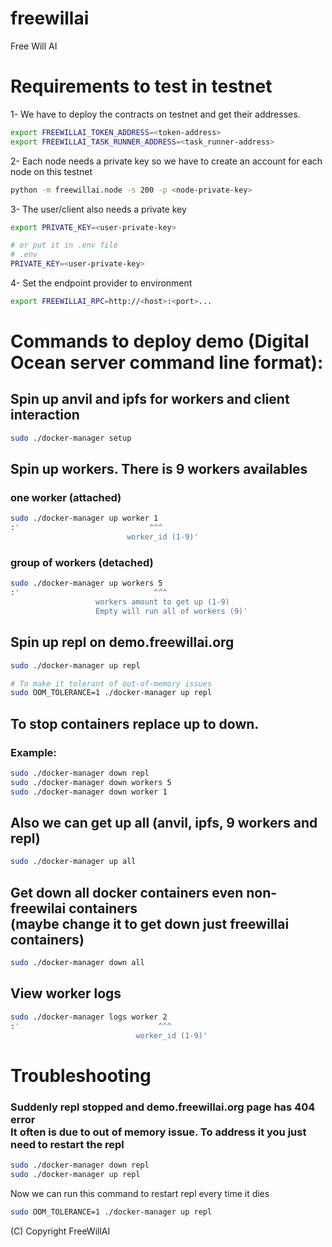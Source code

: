# freewillai
Free Will AI

# Requirements to test in testnet
1- We have to deploy the contracts on testnet and get their addresses.

```bash
export FREEWILLAI_TOKEN_ADDRESS=<token-address>
export FREEWILLAI_TASK_RUNNER_ADDRESS=<task_runner-address>
```

2- Each node needs a private key so we have to create an account for each node on this testnet

```bash
python -m freewillai.node -s 200 -p <node-private-key>
```

3- The user/client also needs a private key
```bash
export PRIVATE_KEY=<user-private-key>

# or put it in .env file
# .env
PRIVATE_KEY=<user-private-key>
```
4- Set the endpoint provider to environment
```bash
export FREEWILLAI_RPC=http://<host>:<port>...
```


# Commands to deploy demo (Digital Ocean server command line format):
## Spin up anvil and ipfs for workers and client interaction
```bash
sudo ./docker-manager setup
```
## Spin up workers. There is 9 workers availables
### one worker (attached)
```bash
sudo ./docker-manager up worker 1
:'                             ^^^ 
                          worker_id (1-9)'
```
### group of workers (detached)
```bash
sudo ./docker-manager up workers 5
:'                              ^^^
                   workers amount to get up (1-9) 
                   Empty will run all of workers (9)'
```
## Spin up repl on demo.freewillai.org
```bash
sudo ./docker-manager up repl

# To make it tolerant of out-of-memory issues
sudo OOM_TOLERANCE=1 ./docker-manager up repl
```

## To stop containers replace up to down. 
### Example:
```bash
sudo ./docker-manager down repl
sudo ./docker-manager down workers 5
sudo ./docker-manager down worker 1
```

## Also we can get up all (anvil, ipfs, 9 workers and repl)
```bash
sudo ./docker-manager up all
```
## Get down all docker containers even non-freewilai containers <br>(maybe change it to get down just freewillai containers)
```bash
sudo ./docker-manager down all 
```

## View worker logs
```bash
sudo ./docker-manager logs worker 2
:'                               ^^^ 
                            worker_id (1-9)'
```

# Troubleshooting
### Suddenly repl stopped and demo.freewillai.org page has 404 error <br>It often is due to out of memory issue. To address it you just need to restart the repl
```bash
sudo ./docker-manager down repl
sudo ./docker-manager up repl
```
Now we can run this command to restart repl every time it dies
```bash
sudo OOM_TOLERANCE=1 ./docker-manager up repl
```
(C) Copyright FreeWillAI

